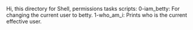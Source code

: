 Hi, this directory for Shell, permissions tasks scripts: 0-iam_betty: For changing the current user to betty. 1-who_am_i: Prints who is the current effective user.
